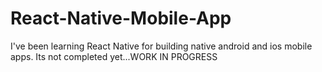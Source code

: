 # React-Native-Mobile-App
I've been learning React Native for building native android and ios mobile apps.
Its not completed yet...WORK IN PROGRESS
